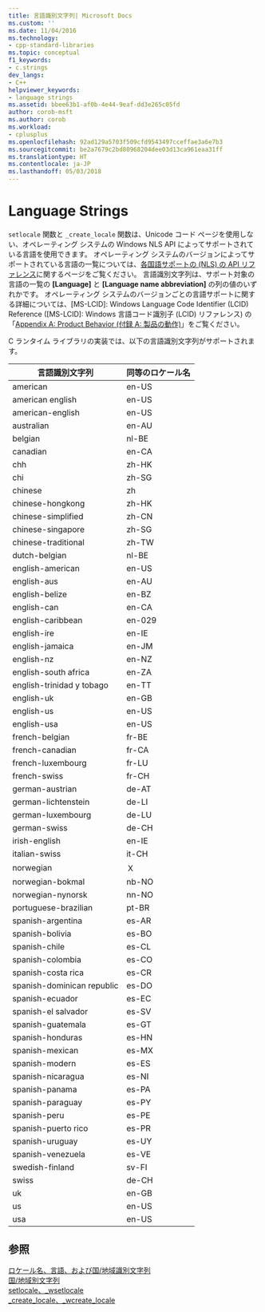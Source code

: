 ```yaml
---
title: 言語識別文字列| Microsoft Docs
ms.custom: ''
ms.date: 11/04/2016
ms.technology:
- cpp-standard-libraries
ms.topic: conceptual
f1_keywords:
- c.strings
dev_langs:
- C++
helpviewer_keywords:
- language strings
ms.assetid: bbee63b1-af0b-4e44-9eaf-dd3e265c05fd
author: corob-msft
ms.author: corob
ms.workload:
- cplusplus
ms.openlocfilehash: 92ad129a5703f509cfd9543497cceffae3a6e7b3
ms.sourcegitcommit: be2a7679c2bd80968204dee03d13ca961eaa31ff
ms.translationtype: HT
ms.contentlocale: ja-JP
ms.lasthandoff: 05/03/2018
---
```

# <a name="language-strings"></a>Language Strings
`setlocale` 関数と `_create_locale` 関数は、Unicode コード ページを使用しない、オペレーティング システムの Windows NLS API によってサポートされている言語を使用できます。 オペレーティング システムのバージョンによってサポートされている言語の一覧については、[各国語サポートの (NLS) の API リファレンス](https://www.microsoft.com/resources/msdn/goglobal/default.mspx)に関するページをご覧ください。 言語識別文字列は、サポート対象の言語の一覧の **[Language]** と **[Language name abbreviation]** の列の値のいずれかです。 オペレーティング システムのバージョンごとの言語サポートに関する詳細については、[MS-LCID]: Windows Language Code Identifier (LCID) Reference ([MS-LCID]: Windows 言語コード識別子 (LCID) リファレンス) の「[Appendix A: Product Behavior (付録 A: 製品の動作)](http://msdn.microsoft.com/goglobal/bb896001.aspx)」をご覧ください。   
  
C ランタイム ライブラリの実装では、以下の言語識別文字列がサポートされます。  
  
|言語識別文字列|同等のロケール名|  
|---------------------|----------------------------|  
|american|en-US|  
|american english|en-US|  
|american-english|en-US|  
|australian|en-AU|  
|belgian|nl-BE|  
|canadian|en-CA|  
|chh|zh-HK|  
|chi|zh-SG|  
|chinese|zh|  
|chinese-hongkong|zh-HK|  
|chinese-simplified|zh-CN|  
|chinese-singapore|zh-SG|  
|chinese-traditional|zh-TW|  
|dutch-belgian|nl-BE|  
|english-american|en-US|  
|english-aus|en-AU|  
|english-belize|en-BZ|  
|english-can|en-CA|  
|english-caribbean|en-029|  
|english-ire|en-IE|  
|english-jamaica|en-JM|  
|english-nz|en-NZ|  
|english-south africa|en-ZA|  
|english-trinidad y tobago|en-TT|  
|english-uk|en-GB|  
|english-us|en-US|  
|english-usa|en-US|  
|french-belgian|fr-BE|  
|french-canadian|fr-CA|  
|french-luxembourg|fr-LU|  
|french-swiss|fr-CH|  
|german-austrian|de-AT|  
|german-lichtenstein|de-LI|  
|german-luxembourg|de-LU|  
|german-swiss|de-CH|  
|irish-english|en-IE|  
|italian-swiss|it-CH|  
|norwegian|Ｘ|  
|norwegian-bokmal|nb-NO|  
|norwegian-nynorsk|nn-NO|  
|portuguese-brazilian|pt-BR|  
|spanish-argentina|es-AR|  
|spanish-bolivia|es-BO|  
|spanish-chile|es-CL|  
|spanish-colombia|es-CO|  
|spanish-costa rica|es-CR|  
|spanish-dominican republic|es-DO|  
|spanish-ecuador|es-EC|  
|spanish-el salvador|es-SV|  
|spanish-guatemala|es-GT|  
|spanish-honduras|es-HN|  
|spanish-mexican|es-MX|  
|spanish-modern|es-ES|  
|spanish-nicaragua|es-NI|  
|spanish-panama|es-PA|  
|spanish-paraguay|es-PY|  
|spanish-peru|es-PE|  
|spanish-puerto rico|es-PR|  
|spanish-uruguay|es-UY|  
|spanish-venezuela|es-VE|  
|swedish-finland|sv-FI|  
|swiss|de-CH|  
|uk|en-GB|  
|us|en-US|  
|usa|en-US|  
  
## <a name="see-also"></a>参照  
 [ロケール名、言語、および国/地域識別文字列](../c-runtime-library/locale-names-languages-and-country-region-strings.md)   
 [国/地域別文字列](../c-runtime-library/country-region-strings.md)   
 [setlocale、_wsetlocale](../c-runtime-library/reference/setlocale-wsetlocale.md)   
 [_create_locale、_wcreate_locale](../c-runtime-library/reference/create-locale-wcreate-locale.md)